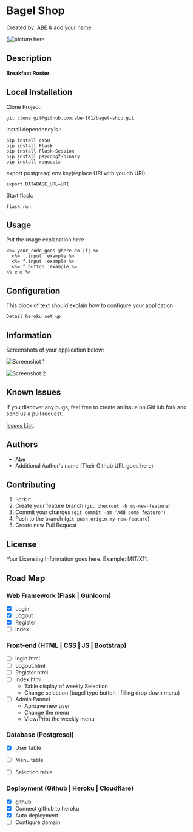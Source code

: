 # Bagel Shop
<!-- If you'd like to use a logo instead uncomment this code and remove the text above this line

  ![Logo](URL to logo img file goes here)

-->

Created by: [ABE](https://habet.dev/about) & [add your name](link)

[![picture here]()

## Description
**Breakfast Roster** 

## Local Installation


Clone Project:

```console
git clone git@github.com:abe-101/bagel-shop.git
```

install dependency's :

```console
pip install cs50
pip install Flask
pip install Flask-Session
pip install psycopg2-binary
pip install requests
```

export postgresql env key(replace URI with you db URI):

```console
export DATABASE_URL=URI
```

Start flask:
```console
flask run
```


## Usage

Put the usage explanation here

```erb
<%= your_code_goes @here do |f| %>
  <%= f.input :example %>
  <%= f.input :example %>
  <%= f.button :example %>
<% end %>
```


## Configuration

This block of text should explain how to configure your application:

`Detail heroku set up`


## Information

Screenshots of your application below:

![Screenshot 1](http://placekitten.com/400/300)

![Screenshot 2](http://placekitten.com/400/300)



## Known Issues

If you discover any bugs, feel free to create an issue on GitHub fork and
send us a pull request.

[Issues List](https://github.com/abe-101/bagel-shop/issues).

## Authors

* [Abe](https:github.com/abe-101)
* Additional Author's name (Their Github URL goes here)
	

## Contributing

1. Fork it
2. Create your feature branch (`git checkout -b my-new-feature`)
3. Commit your changes (`git commit -am 'Add some feature'`)
4. Push to the branch (`git push origin my-new-feature`)
5. Create new Pull Request


## License

Your Licensing Information goes here. Example: MIT/X11.

## Road Map

### Web Framework (Flask | Gunicorn)
- [x] Login
- [x] Logout
- [x] Register
- [ ] index

### Front-end (HTML | CSS | JS | Bootstrap)
- [ ] login.html
- [ ] Logout.html
- [ ] Register.html
- [ ] Index.html
	* Table display of weekly Selection 
	* Change selection (bagel type button | filling drop down menu)
- [ ] Admin Pannel
	* Aproave new user
	* Change the menu
	* View/Print the weekly menu


### Database (Postgresql)
- [x] User table
- [ ] Menu table
- [ ] Selection table


### Deployment (Github | Heroku | Cloudflare)
- [x] github
- [x] Connect github to heroku
- [x] Auto deployment
- [ ] Configure domain
